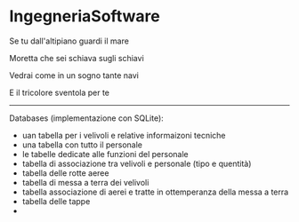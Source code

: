 # IngegneriaSoftware

Se tu dall'altipiano guardi il mare

Moretta che sei schiava sugli schiavi

Vedrai come in un sogno tante navi

E il tricolore sventola per te

---

Databases (implementazione con SQLite):
- uan tabella per i velivoli e relative informaizoni tecniche
- una tabella con tutto il personale
- le tabelle dedicate alle funzioni del personale
- tabella di associazione tra velivoli e personale (tipo e quentità)
- tabella delle rotte aeree
- tabella di messa a terra dei velivoli
- tabella associazione di aerei e tratte in ottemperanza della messa a terra
- tabella delle tappe
- 
